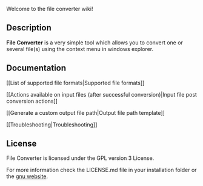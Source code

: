 Welcome to the file converter wiki!

## Description

**File Converter** is a very simple tool which allows you to convert one or several file(s) using the context menu in windows explorer.

## Documentation

[[List of supported file formats|Supported file formats]]

[[Actions available on input files (after successful conversion)|Input file post conversion actions]]

[[Generate a custom output file path|Output file path template]]

[[Troubleshooting|Troubleshooting]]

## License

File Converter is licensed under the GPL version 3 License.

For more information check the LICENSE.md file in your installation folder or the [gnu website](http://www.gnu.org/licenses/gpl.html).
